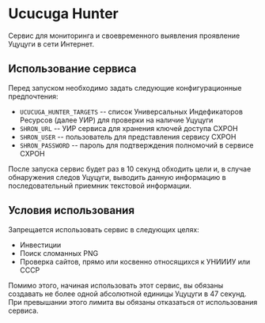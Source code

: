 # Ucucuga Hunter

Сервис для мониторинга и своевременного выявления проявление Уцуцуги в сети
Интернет.

## Использование сервиса
Перед запуском необходимо задать следующие конфигурационные предпочтения:
- `UCUCUGA_HUNTER_TARGETS` -- список Универсальных Индефикаторов Ресурсов (далее УИР) для проверки на наличие Уцуцуги
- `SHRON_URL` -- УИР сервиса для хранения ключей доступа СХРОН
- `SHRON_USER` -- пользователь для представления сервису СХРОН
- `SHRON_PASSWORD` -- пароль для подтверждения полномочий в сервисе СХРОН

После запуска сервис будет раз в 10 секунд обходить цели и, в случае обнаружения
следов Уцуцуги, выводить данную информацию в последовательный приемник текстовой
информации.

## Условия использования
Запрещается использовать сервис в следующих целях:
- Инвестиции
- Поиск сломанных PNG
- Проверка сайтов, прямо или косвенно относящихся к УНИИИУ или СССР

Помимо этого, начиная использовать этот сервис, вы обязаны создавать не более
одной абсолютной единицы Уцуцуги в 47 секунд. При превышании этого лимита вы
обязаны отказаться от использования сервиса.
